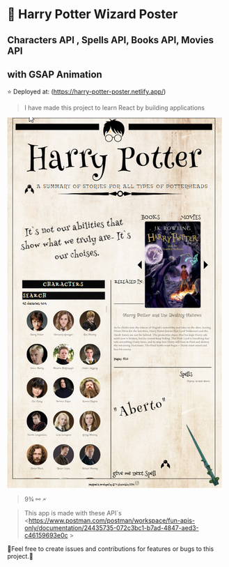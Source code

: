 # 🧙 Harry Potter Wizard Poster 

## Characters API , Spells API, Books API, Movies API
## with GSAP Animation

⭐ Deployed at: (<https://harry-potter-poster.netlify.app/>)


>I have made this project to learn React by building applications
>
![Wizard Poster](https://github.com/OlaCharn/harry-potter-poster-api/blob/main/src/Poster.png?raw=true)
> 9¾ ⚯ 🗲 

>This app is made with these API`s <https://www.postman.com/postman/workspace/fun-apis-only/documentation/24435735-072c3bc1-b7ad-4847-aed3-c46159693e0c >


🧡Feel free to create issues and contributions for features or bugs to this project.🧡
